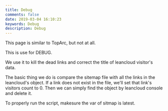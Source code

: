 ```yaml
---
title: Debug
comments: false
date: 2019-03-04 16:10:23
keywords: Debug 
description: Debug
---
```


This page is similar to TopArc, but not at all.

This is use for DEBUG.

We use it to kill the dead links and correct the title of leancloud visitor's data.

The basic thing we do is compare the sitemap file with all the links in the leancloud's object. If a link does not exist in the file, we'll set that link's visitors count to 0. Then we can simply find the object by leancloud console and delete it.

To properly run the script, makesure the var of sitmap is latest.

<div id="debug"></div>
<script src="//cdn1.lncld.net/static/js/3.0.4/av-min.js"></script>
<script>AV.initialize("264TIQDwmMrw50ALoeJcgS16-gzGzoHsz", "hXqT5xIIBtn8JWo8AkTWu07F");</script>
<script type="text/javascript">

var sitemap="/DEBUG/index.html /2019/03/17/29376/ /top/index.html /links/index.html /about/index.html /2018/10/06/4586/ /2019/03/07/2120/ /2019GOAL/index.html /2019/03/07/46704/ /2019/03/05/63675/ /2018/12/07/53684/ /2018/12/13/52500/ /2019/03/02/10283/ /2019/03/02/39156/ /2019/02/16/24205/ /2019/02/15/61248/ /2019/02/15/23120/ /2019/02/14/25363/ /2019/02/14/33699/ /2019/02/13/57182/ /2018/10/01/36750/ /2019/02/12/34419/ /2018/10/01/35921/ /2019/02/11/55550/ /2018/10/01/21109/ /2019/02/04/42320/ /2019/01/26/19251/ /2019/01/26/52170/ /2019/01/25/15620/ /2019/01/25/20240/ /2019/01/24/38662/ /2019/01/24/30281/ /2019/01/24/36729/ /2019/01/23/1858/ /2019/01/22/45659/ /2019/01/20/10192/ /2019/01/19/3859/ /2019/01/21/18425/ /2018/12/21/2855/ /2019/01/18/38532/ /2019/01/18/6856/ /2019/01/18/32018/ /2019/01/17/15191/ /2018/12/19/51231/ /2019/01/17/60019/ /2019/01/17/42456/ /2019/01/17/25810/ /2019/01/16/61952/ /2019/01/16/8919/ /2019/01/16/59870/ /2019/01/16/32240/ /2019/01/15/62601/ /2019/01/15/52740/ /2019/01/15/37525/ /2018/12/21/45097/ /2019/01/14/43012/ /2019/01/14/31242/ /2019/01/14/15208/ /2019/01/14/15878/ /2019/01/14/49485/ /2019/01/12/28968/ /2019/01/11/5071/ /2019/01/10/5040/ /2019/01/05/34904/ /2018/12/31/30303/ /2018/12/30/42654/ /2018/12/21/53520/ /2018/12/21/20810/ /2018/12/21/12482/ /2018/12/21/226/ /2018/12/19/6220/ /2018/12/19/34596/ /2018/12/19/33863/ /2018/12/19/9827/ /2018/12/19/64483/ /2018/12/19/54163/ /2018/12/17/62199/ /2018/12/15/37415/ /2018/12/13/49363/ /2018/12/13/52956/ /2018/12/08/18862/ /2018/12/06/23395/ /2018/12/05/726/ /2018/12/05/60042/ /2018/12/04/13485/ /2018/11/29/11475/ /2018/11/29/63554/ /2018/11/26/4637/ /2018/11/25/45209/ /HTML_TABLE_GEN/index.html /2018/11/24/10392/ /2018/11/24/28462/ /2018/11/22/32916/ /2018/11/22/65430/ /categories/index.html /tags/index.html /2018/11/18/51003/ /2018/11/18/11336/ /2018/11/17/14225/ /2018/11/17/31903/ /2018/11/16/55226/ /2018/11/16/27265/ /2018/11/16/55387/ /2018/11/16/13990/ /2018/11/09/628/ /2018/11/08/39777/ /2018/11/08/12363/ /2018/11/08/15176/ /2018/11/08/24178/ /2018/11/08/38355/ /2018/11/07/29897/ /2018/11/07/8769/ /2018/11/07/34607/ /2018/11/07/43076/ /2018/11/02/38548/ /2018/10/26/40134/ /2018/10/18/8620/ /2018/10/17/55719/ /2018/10/13/13169/ /2018/10/12/27315/ /2018/10/05/17103/ /2018/10/04/9978/ /2018/10/04/51508/ /2018/10/03/44414/ /2018/10/03/60626/ /2018/10/02/56537/ /2018/10/01/44813/ /2018/10/01/14532/ /2018/10/01/15353/ /2018/10/01/15190/ /2018/10/01/35848/ /2018/10/01/33324/ /2018/10/01/27017/ /2018/10/01/12692/ /2018/10/01/4237/ /2018/10/01/7710/ /2018/10/01/2308/ /2018/10/01/40304/ /2018/10/01/39261/ /2018/10/01/30231/ /2018/10/01/25019/ /2018/10/01/8951/ /2018/10/01/46463/ /2018/10/01/12755/ /2018/10/01/27282/ /2018/10/01/36782/ /2018/10/01/45139/ /2018/10/01/5147/ /2018/10/01/45138/ /2018/10/01/33765/ /2018/10/01/51495/ /2018/10/01/59440/ /2018/10/01/2122/ /2018/10/01/418/ /2018/10/01/3214/ /2018/10/01/1847/ /2018/10/01/55406/ /2018/10/01/35224/ /2018/10/01/21576/ /2018/10/01/17473/ /2018/10/01/58498/ /2018/10/01/53862/ /2018/10/01/43822/ /2018/10/01/34991/ /2018/10/01/19925/ /2018/10/01/29858/ /2018/09/30/13772/ /2018/12/06/59112/";

var time=0
var title=""
var url=""
var id=""

var query = new AV.Query('Counter');
query.notEqualTo('id',0);
query.descending('time');
query.limit(1000);
query.find().then(function (todo) {
	for (var i=0;i<todo.length-1;i++){
		var result=todo[i].attributes;
		time=result.time;
		title=result.title;
		url=result.url;
		id=todo[i].id;
		var content="<a href='"+url+"'>"+title+"</a><br /><font color='#555'>"+"阅读次数："+time+"</font><br />";
		document.getElementById("debug").innerHTML+=content
		console.log(todo[i]);
		if(sitemap.indexOf(url) == -1){ // for links that dies
			console.log(todo[i]);
			query.get(id).then(function (it){
				console.log(it);
				console.log("clearing...");
				it.set('time',0);
				console.log("saving...");
				it.save();
				console.log("done.");
			},function(error){
				console.log("err");
			})
		}
	}
}, function (error) {
	console.log("error");
});

</script>

<style>.post-description { display: none; }</style>
